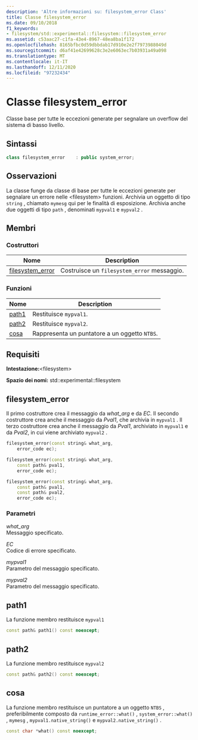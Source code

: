 ```yaml
---
description: 'Altre informazioni su: filesystem_error Class'
title: Classe filesystem_error
ms.date: 09/10/2018
f1_keywords:
- filesystem/std::experimental::filesystem::filesystem_error
ms.assetid: c53aac27-c1fa-43e4-8967-48ea8ba1f172
ms.openlocfilehash: 8165bfbc0d59dbbdab17d910e2e2f7973988049d
ms.sourcegitcommit: d6af41e42699628c3e2e6063ec7b03931a49a098
ms.translationtype: MT
ms.contentlocale: it-IT
ms.lasthandoff: 12/11/2020
ms.locfileid: "97232434"
---
```

# <a name="filesystem_error-class"></a>Classe filesystem_error

Classe base per tutte le eccezioni generate per segnalare un overflow del sistema di basso livello.

## <a name="syntax"></a>Sintassi

```cpp
class filesystem_error    : public system_error;
```

## <a name="remarks"></a>Osservazioni

La classe funge da classe di base per tutte le eccezioni generate per segnalare un errore nelle \<filesystem> funzioni. Archivia un oggetto di tipo `string` , chiamato `mymesg` qui per le finalità di esposizione. Archivia anche due oggetti di tipo `path` , denominati `mypval1` e `mypval2` .

## <a name="members"></a>Membri

### <a name="constructors"></a>Costruttori

|Nome|Description|
|-|-|
|[filesystem_error](#filesystem_error)|Costruisce un `filesystem_error` messaggio.|

### <a name="functions"></a>Funzioni

|Nome|Description|
|-|-|
|[path1](#path1)|Restituisce `mypval1`.|
|[path2](#path2)|Restituisce `mypval2`.|
|[cosa](#what)|Rappresenta un puntatore a un oggetto `NTBS`.|

## <a name="requirements"></a>Requisiti

**Intestazione:**\<filesystem>

**Spazio dei nomi:** std::experimental::filesystem

## <a name="filesystem_error"></a><a name="filesystem_error"></a> filesystem_error

Il primo costruttore crea il messaggio da *what_arg* e da *EC*. Il secondo costruttore crea anche il messaggio da *Pval1*, che archivia in `mypval1` . Il terzo costruttore crea anche il messaggio da *Pval1*, archiviato in `mypval1` e da *Pval2*, in cui viene archiviato `mypval2` .

```cpp
filesystem_error(const string& what_arg,
    error_code ec);

filesystem_error(const string& what_arg,
    const path& pval1,
    error_code ec);

filesystem_error(const string& what_arg,
    const path& pval1,
    const path& pval2,
    error_code ec);
```

### <a name="parameters"></a>Parametri

*what_arg*\
Messaggio specificato.

*EC*\
Codice di errore specificato.

*mypval1*\
Parametro del messaggio specificato.

*mypval2*\
Parametro del messaggio specificato.

## <a name="path1"></a><a name="path1"></a> path1

La funzione membro restituisce `mypval1`

```cpp
const path& path1() const noexcept;
```

## <a name="path2"></a><a name="path2"></a> path2

La funzione membro restituisce `mypval2`

```cpp
const path& path2() const noexcept;
```

## <a name="what"></a><a name="what"></a> cosa

La funzione membro restituisce un puntatore a un oggetto `NTBS` , preferibilmente composto da `runtime_error::what()` , `system_error::what()` , `mymesg` , `mypval1.native_string()` e `mypval2.native_string()` .

```cpp
const char *what() const noexcept;
```
